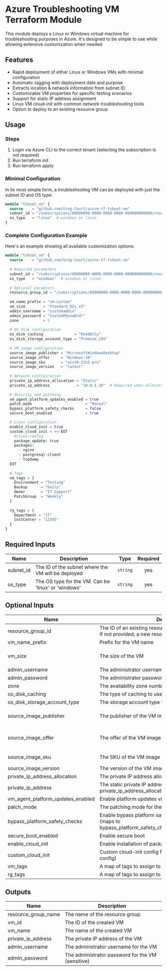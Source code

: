 # Azure Troubleshooting VM Terraform Module

This module deploys a Linux or Windows virtual machine for troubleshooting purposes in Azure. It's designed to be simple to use while allowing extensive customization when needed.

## Features
- Rapid deployment of either Linux or Windows VMs with minimal configuration
- Automatic tagging with deployment date and purpose
- Extracts location & network information from subnet ID
- Customizable VM properties for specific testing scenarios
- Support for static IP address assignment
- Linux VM cloud-init with common network troubleshooting tools
- Option to deploy to an existing resource group

## Usage

### Steps
1. Login via Azure CLI to the correct tenant (selecting the subscription is not required)
2. Run terraform init
3. Run terraform apply

### Minimal Configuration
In its most simple form, a troubleshooting VM can be deployed with just the subnet ID and OS type:

```terraform
module "tshoot_vm" {
  source    = "github.com/Greg-Court/azure-tf-tshoot-vm"
  subnet_id = "/subscriptions/00000000-0000-0000-0000-000000000000/resourceGroups/my-vnet-rg-name/providers/Microsoft.Network/virtualNetworks/my-vnet-name/subnets/my-subnet-name"
  os_type   = "linux"  # windows or linux
}
```

### Complete Configuration Example
Here's an example showing all available customization options:

```terraform
module "tshoot_vm" {
  source    = "github.com/Greg-Court/azure-tf-tshoot-vm"
  
  # Required parameters
  subnet_id = "/subscriptions/00000000-0000-0000-0000-000000000000/resourceGroups/my-vnet-rg-name/providers/Microsoft.Network/virtualNetworks/my-vnet-name/subnets/my-subnet-name"
  os_type   = "windows"  # windows or linux
  
  # Optional paramters
  resource_group_id = "/subscriptions/00000000-0000-0000-0000-000000000000/resourceGroups/my-existing-rg/providers/Microsoft.Resources/resourceGroups/my-existing-rg"
  
  vm_name_prefix = "vm-custom"
  vm_size        = "Standard_D2s_v3"
  admin_username = "customadmin"
  admin_password = "CustomP@ssw0rd!"
  zone           = 1
  
  # OS disk configuration
  os_disk_caching              = "ReadOnly"
  os_disk_storage_account_type = "Premium_LRS"
  
  # VM image configuration
  source_image_publisher = "MicrosoftWindowsDesktop"
  source_image_offer     = "Windows-10"
  source_image_sku       = "win10-21h2-pro"
  source_image_version   = "latest"
  
  # Network configuration
  private_ip_address_allocation = "Static"
  private_ip_address            = "10.0.1.10"  # Required when allocation is Static
  
  # Security and patching
  vm_agent_platform_updates_enabled = true
  patch_mode                        = "Manual"
  bypass_platform_safety_checks     = false
  secure_boot_enabled               = true

  # Linux configuration
  enable_cloud_init = true
  custom_cloud_init = <<-EOT
    #cloud-config
    package_update: true
    packages:
      - nginx
      - postgresql-client
      - tcpdump
  EOT
  
  # Tags
  vm_tags = {
    Environment = "Testing"
    Backup      = "Daily"
    Owner       = "IT Support"
    PatchGroup  = "Weekly"
  }
  
  rg_tags = {
    Department = "IT"
    CostCenter = "12345"
  }
}
```

## Required Inputs

| Name | Description | Type | Required |
|------|-------------|------|:--------:|
| subnet_id | The ID of the subnet where the VM will be deployed | `string` | yes |
| os_type | The OS type for the VM. Can be 'linux' or 'windows' | `string` | yes |

## Optional Inputs

| Name | Description | Type | Default |
|------|-------------|------|---------|
| resource_group_id | The ID of an existing resource group to deploy the VM into. If not provided, a new resource group will be created. | `string` | `null` |
| vm_name_prefix | Prefix for the VM name | `string` | `"vm-tshoot"` |
| vm_size | The size of the VM | `string` | `"Standard_B2s"` (Linux) or `"Standard_B2ms"` (Windows) |
| admin_username | The administrator username for the VM | `string` | `"azureadmin"` |
| admin_password | The administrator password for the VM | `string` | `"Pa$$w0rd123!"` |
| zone | The availability zone number for the VM | `number` | `null` |
| os_disk_caching | The type of caching to use on the OS disk | `string` | `"ReadWrite"` |
| os_disk_storage_account_type | The storage account type for the OS disk | `string` | `"StandardSSD_LRS"` |
| source_image_publisher | The publisher of the VM image | `string` | `"canonical"` (Linux) or `"MicrosoftWindowsServer"` (Windows) |
| source_image_offer | The offer of the VM image | `string` | `"ubuntu-24_04-lts"` (Linux) or `"WindowsServer"` (Windows) |
| source_image_sku | The SKU of the VM image | `string` | `"server"` (Linux) or `"2022-Datacenter"` (Windows) |
| source_image_version | The version of the VM image | `string` | `"latest"` |
| private_ip_address_allocation | The private IP address allocation method | `string` | `"Dynamic"` |
| private_ip_address | The static private IP address to assign when private_ip_address_allocation is 'Static' | `string` | `null` |
| vm_agent_platform_updates_enabled | Enable platform updates via VM agent | `bool` | `true` |
| patch_mode | The patching mode for the VM | `string` | `"AutomaticByPlatform"` |
| bypass_platform_safety_checks | Enable bypass platform safety checks on user schedule (maps to bypass_platform_safety_checks_on_user_schedule_enabled) | `bool` | `true` |
| secure_boot_enabled | Enable secure boot | `bool` | `false` |
| enable_cloud_init | Enable installation of packages on first boot (Linux only) | `bool` | `true` |
| custom_cloud_init | Custom cloud-init config for Linux VMs (replaces default config) | `string` | `null` |
| vm_tags | A map of tags to assign to the virtual machine | `map(string)` | `{}` |
| rg_tags | A map of tags to assign to the resource group | `map(string)` | `{}` |

## Outputs

| Name | Description |
|------|-------------|
| resource_group_name | The name of the resource group |
| vm_id | The ID of the created VM |
| vm_name | The name of the created VM |
| private_ip_address | The private IP address of the VM |
| admin_username | The administrator username for the VM |
| admin_password | The administrator password for the VM (sensitive) |